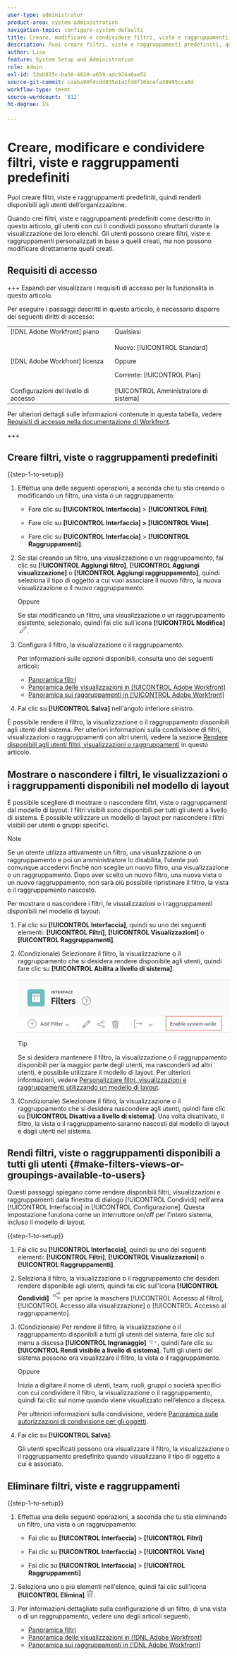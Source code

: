 ```yaml
---
user-type: administrator
product-area: system-administration
navigation-topic: configure-system-defaults
title: Creare, modificare e condividere filtri, viste e raggruppamenti predefiniti
description: Puoi creare filtri, viste e raggruppamenti predefiniti, quindi renderli disponibili agli utenti dell’organizzazione.
author: Lisa
feature: System Setup and Administration
role: Admin
exl-id: 32eb825c-ba50-4820-a659-adc924a6ae52
source-git-commit: caaba90f4cdd835e1a1fddf16bcefa30995cca0d
workflow-type: tm+mt
source-wordcount: '812'
ht-degree: 1%

---
```


# Creare, modificare e condividere filtri, viste e raggruppamenti predefiniti

<!--
<p data-mc-conditions="QuicksilverOrClassic.Draft mode">***DON'T DELETE, DRAFT OR HIDE THIS ARTICLE. IT IS LINKED TO THE PRODUCT, THROUGH THE CONTEXT SENSITIVE HELP LINKS. **</p>
-->

Puoi creare filtri, viste e raggruppamenti predefiniti, quindi renderli disponibili agli utenti dell’organizzazione.

Quando crei filtri, viste e raggruppamenti predefiniti come descritto in questo articolo, gli utenti con cui li condividi possono sfruttarli durante la visualizzazione dei loro elenchi. Gli utenti possono creare filtri, viste e raggruppamenti personalizzati in base a quelli creati, ma non possono modificare direttamente quelli creati.

## Requisiti di accesso

+++ Espandi per visualizzare i requisiti di accesso per la funzionalità in questo articolo.

Per eseguire i passaggi descritti in questo articolo, è necessario disporre dei seguenti diritti di accesso:

<table style="table-layout:auto"> 
 <col> 
 <col> 
 <tbody> 
  <tr> 
   <td role="rowheader">[!DNL Adobe Workfront] piano</td> 
   <td>Qualsiasi</td> 
  </tr> 
  <tr> 
   <td role="rowheader">[!DNL Adobe Workfront] licenza</td> 
   <td><p>Nuovo: [!UICONTROL Standard]</p>
   Oppure
   <p>Corrente: [!UICONTROL Plan]</p>
   </td> 
  </tr>
  <tr> 
  <tr> 
   <td role="rowheader">Configurazioni del livello di accesso</td> 
   <td>[!UICONTROL Amministratore di sistema]</td>
  </tr> 
 </tbody> 
</table>

Per ulteriori dettagli sulle informazioni contenute in questa tabella, vedere [Requisiti di accesso nella documentazione di Workfront](/help/quicksilver/administration-and-setup/add-users/access-levels-and-object-permissions/access-level-requirements-in-documentation.md).

+++

## Creare filtri, viste o raggruppamenti predefiniti

{{step-1-to-setup}}

1. Effettua una delle seguenti operazioni, a seconda che tu stia creando o modificando un filtro, una vista o un raggruppamento:

   * Fare clic su **[!UICONTROL Interfaccia]** > **[!UICONTROL Filtri]**.

   * Fare clic su **[!UICONTROL Interfaccia] >** **[!UICONTROL Viste]**.

   * Fare clic su **[!UICONTROL Interfaccia]** > **[!UICONTROL Raggruppamenti]**.

1. Se stai creando un filtro, una visualizzazione o un raggruppamento, fai clic su **[!UICONTROL Aggiungi filtro]**, **[!UICONTROL Aggiungi visualizzazione]** o **[!UICONTROL Aggiungi raggruppamento]**, quindi seleziona il tipo di oggetto a cui vuoi associare il nuovo filtro, la nuova visualizzazione o il nuovo raggruppamento.

   Oppure

   Se stai modificando un filtro, una visualizzazione o un raggruppamento esistente, selezionalo, quindi fai clic sull&#39;icona **[!UICONTROL Modifica]** ![Modifica icona](assets/edit-icon.png).

1. Configura il filtro, la visualizzazione o il raggruppamento.

   Per informazioni sulle opzioni disponibili, consulta uno dei seguenti articoli:

   * [Panoramica filtri](../../../reports-and-dashboards/reports/reporting-elements/filters-overview.md)
   * [Panoramica delle visualizzazioni in [!UICONTROL Adobe Workfront]](../../../reports-and-dashboards/reports/reporting-elements/views-overview.md)
   * [Panoramica sui raggruppamenti in [!UICONTROL Adobe Workfront]](../../../reports-and-dashboards/reports/reporting-elements/groupings-overview.md)

1. Fai clic su **[!UICONTROL Salva]** nell&#39;angolo inferiore sinistro.

È possibile rendere il filtro, la visualizzazione o il raggruppamento disponibili agli utenti del sistema. Per ulteriori informazioni sulla condivisione di filtri, visualizzazioni o raggruppamenti con altri utenti, vedere la sezione [Rendere disponibili agli utenti filtri, visualizzazioni o raggruppamenti](#make-filters-views-or-groupings-available-to-users) in questo articolo.


## Mostrare o nascondere i filtri, le visualizzazioni o i raggruppamenti disponibili nel modello di layout

È possibile scegliere di mostrare o nascondere filtri, viste o raggruppamenti dal modello di layout. I filtri visibili sono disponibili per tutti gli utenti a livello di sistema. È possibile utilizzare un modello di layout per nascondere i filtri visibili per utenti o gruppi specifici.

>[!NOTE]
>
>Se un utente utilizza attivamente un filtro, una visualizzazione o un raggruppamento e poi un amministratore lo disabilita, l’utente può comunque accedervi finché non sceglie un nuovo filtro, una visualizzazione o un raggruppamento. Dopo aver scelto un nuovo filtro, una nuova vista o un nuovo raggruppamento, non sarà più possibile ripristinare il filtro, la vista o il raggruppamento nascosto.

Per mostrare o nascondere i filtri, le visualizzazioni o i raggruppamenti disponibili nel modello di layout:

1. Fai clic su **[!UICONTROL Interfaccia]**, quindi su uno dei seguenti elementi: **[!UICONTROL Filtri]**, **[!UICONTROL Visualizzazioni]** o **[!UICONTROL Raggruppamenti]**.

1. (Condizionale) Selezionare il filtro, la visualizzazione o il raggruppamento che si desidera rendere disponibile agli utenti, quindi fare clic su **[!UICONTROL Abilita a livello di sistema]**.

   ![](assets/enable-system-wide-fvg.png)

   >[!TIP]
   >
   >Se si desidera mantenere il filtro, la visualizzazione o il raggruppamento disponibili per la maggior parte degli utenti, ma nasconderli ad altri utenti, è possibile utilizzare il modello di layout. Per ulteriori informazioni, vedere [Personalizzare filtri, visualizzazioni e raggruppamenti utilizzando un modello di layout](/help/quicksilver/administration-and-setup/customize-workfront/use-layout-templates/customize-fvg-list-controls-layout-template.md).

1. (Condizionale) Selezionare il filtro, la visualizzazione o il raggruppamento che si desidera nascondere agli utenti, quindi fare clic su **[!UICONTROL Disattiva a livello di sistema]**. Una volta disattivato, il filtro, la vista o il raggruppamento saranno nascosti dal modello di layout e dagli utenti nel sistema.


## Rendi filtri, viste o raggruppamenti disponibili a tutti gli utenti {#make-filters-views-or-groupings-available-to-users}

Questi passaggi spiegano come rendere disponibili filtri, visualizzazioni e raggruppamenti dalla finestra di dialogo [!UICONTROL Condividi] nell&#39;area [!UICONTROL Interfaccia] in [!UICONTROL Configurazione]. Questa impostazione funziona come un interruttore on/off per l’intero sistema, incluso il modello di layout.

{{step-1-to-setup}}

1. Fai clic su **[!UICONTROL Interfaccia]**, quindi su uno dei seguenti elementi: **[!UICONTROL Filtri]**, **[!UICONTROL Visualizzazioni]** o **[!UICONTROL Raggruppamenti]**.

1. Seleziona il filtro, la visualizzazione o il raggruppamento che desideri rendere disponibile agli utenti, quindi fai clic sull&#39;icona **[!UICONTROL Condividi]** ![Condividi icona](assets/share-icon.png) per aprire la maschera [!UICONTROL Accesso al filtro], [!UICONTROL Accesso alla visualizzazione] o [!UICONTROL Accesso al raggruppamento].
1. (Condizionale) Per rendere il filtro, la visualizzazione o il raggruppamento disponibili a tutti gli utenti del sistema, fare clic sul menu a discesa **[!UICONTROL Ingranaggio]** ![](assets/gear-menu-for-sharing-items.png), quindi fare clic su **[!UICONTROL Rendi visibile a livello di sistema]**. Tutti gli utenti del sistema possono ora visualizzare il filtro, la vista o il raggruppamento.

   Oppure

   Inizia a digitare il nome di utenti, team, ruoli, gruppi o società specifici con cui condividere il filtro, la visualizzazione o il raggruppamento, quindi fai clic sul nome quando viene visualizzato nell’elenco a discesa.

   Per ulteriori informazioni sulla condivisione, vedere [Panoramica sulle autorizzazioni di condivisione per gli oggetti](../../../workfront-basics/grant-and-request-access-to-objects/sharing-permissions-on-objects-overview.md).

1. Fai clic su **[!UICONTROL Salva]**.

   Gli utenti specificati possono ora visualizzare il filtro, la visualizzazione o il raggruppamento predefinito quando visualizzano il tipo di oggetto a cui è associato.

## Eliminare filtri, viste e raggruppamenti

{{step-1-to-setup}}

1. Effettua una delle seguenti operazioni, a seconda che tu stia eliminando un filtro, una vista o un raggruppamento:

   * Fai clic su **[!UICONTROL Interfaccia]** > **[!UICONTROL Filtri]**

   * Fai clic su **[!UICONTROL Interfaccia]** > **[!UICONTROL Viste]**

   * Fai clic su **[!UICONTROL Interfaccia]** > **[!UICONTROL Raggruppamenti]**

1. Seleziona uno o più elementi nell&#39;elenco, quindi fai clic sull&#39;icona **[!UICONTROL Elimina]** ![Elimina](assets/delete.png).
1. Per informazioni dettagliate sulla configurazione di un filtro, di una vista o di un raggruppamento, vedere uno degli articoli seguenti.

   * [Panoramica filtri](../../../reports-and-dashboards/reports/reporting-elements/filters-overview.md)
   * [Panoramica delle visualizzazioni in [!DNL Adobe Workfront]](../../../reports-and-dashboards/reports/reporting-elements/views-overview.md)
   * [Panoramica sui raggruppamenti in [!DNL Adobe Workfront]](../../../reports-and-dashboards/reports/reporting-elements/groupings-overview.md)
